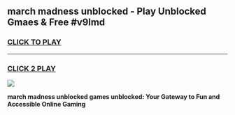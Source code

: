
## march madness unblocked - Play Unblocked Gmaes & Free #v9lmd
<h3>
<a href="https://news.freeplayer.one?title=march_madness_unblocked&ref=24F">CLICK TO PLAY</a></h3>
<hr>

<h3>
<a href="https://news.freeplayer.one?title=march_madness_unblocked&ref=24F">CLICK 2 PLAY</a>
  
</h3>

<a href="https://news.freeplayer.one?title=march_madness_unblocked&ref=24F/"><img src="https://clearcache.store/games.png"></a>


**march madness unblocked games unblocked: Your Gateway to Fun and Accessible Online Gaming**
